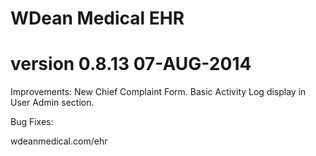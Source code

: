# WDean Medical EHR
# version 0.8.13  07-AUG-2014

Improvements:
New Chief Complaint Form.
Basic Activity Log display in User Admin section.

Bug Fixes:


wdeanmedical.com/ehr